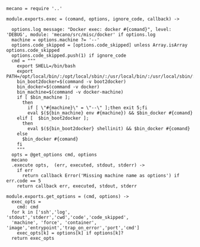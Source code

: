 
    mecano = require '..'

    module.exports.exec = (comand, options, ignore_code, callback) ->

      options.log message: "Docker exec: docker #{comand}", level: 'DEBUG', module: 'mecano/src/misc/docker' if options.log
      machine = options.machine ?= '--'
      options.code_skipped = [options.code_skipped] unless Array.isArray options.code_skipped
      options.code_skipped.push(1) if ignore_code
      cmd = """
        export SHELL=/bin/bash
        export PATH=/opt/local/bin/:/opt/local/sbin/:/usr/local/bin/:/usr/local/sbin/:$PATH
        bin_boot2docker=$(command -v boot2docker)
        bin_docker=$(command -v docker)
        bin_machine=$(command -v docker-machine)
        if [ $bin_machine ];
          then
            if [ \"#{machine}\" = \"--\" ];then exit 5;fi
            eval $(${bin_machine} env #{machine}) && $bin_docker #{comand}
        elif [  $bin_boot2docker ];
          then
            eval $(${bin_boot2docker} shellinit) && $bin_docker #{comand}
        else
          $bin_docker #{comand}
        fi
        """
      opts = @get_options cmd, options
      mecano
      .execute opts,  (err, executed, stdout, stderr) ->
        if err
          return callback Error('Missing machine name as options') if err.code == 5
        return callback err, executed, stdout, stderr

    module.exports.get_options = (cmd, options) ->
      exec_opts =
        cmd: cmd
      for k in ['ssh','log', 'stdout','stderr','cwd','code','code_skipped',
      'machine', 'force', 'container', 'image','entrypoint','trap_on_error','port','cmd']
        exec_opts[k] = options[k] if options[k]?
      return exec_opts
